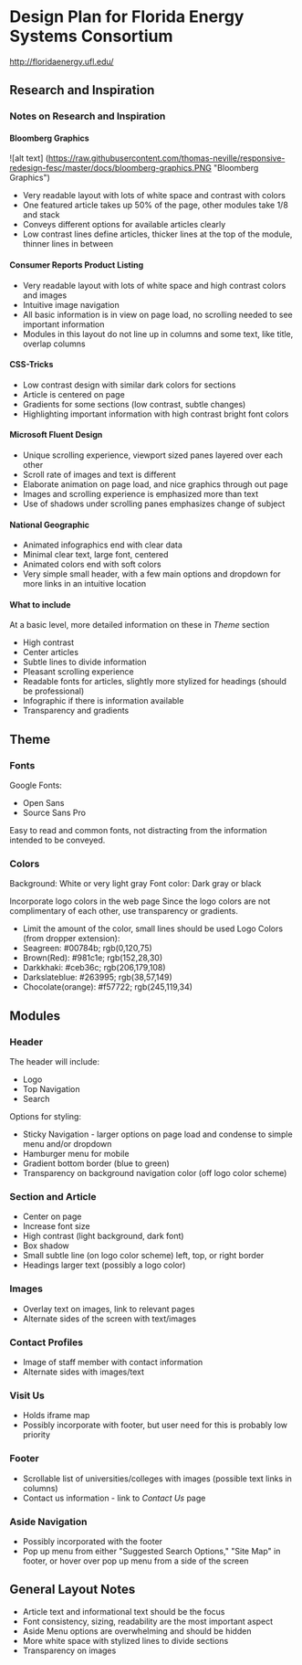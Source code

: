 # Design Plan for Florida Energy Systems Consortium
<http://floridaenergy.ufl.edu/>

## Research and Inspiration

### Notes on Research and Inspiration
#### Bloomberg Graphics
![alt text]
(https://raw.githubusercontent.com/thomas-neville/responsive-redesign-fesc/master/docs/bloomberg-graphics.PNG "Bloomberg Graphics")
* Very readable layout with lots of white space and contrast with colors
* One featured article takes up 50% of the page, other modules take 1/8 and stack
* Conveys different options for available articles clearly
* Low contrast lines define articles, thicker lines at the top of the module, thinner lines in between

#### Consumer Reports Product Listing
* Very readable layout with lots of white space and high contrast colors and images
* Intuitive image navigation
* All basic information is in view on page load, no scrolling needed to see important information
* Modules in this layout do not line up in columns and some text, like title, overlap columns

#### CSS-Tricks
* Low contrast design with similar dark colors for sections
* Article is centered on page
* Gradients for some sections (low contrast, subtle changes)
* Highlighting important information with high contrast bright font colors

#### Microsoft Fluent Design
* Unique scrolling experience, viewport sized panes layered over each other
* Scroll rate of images and text is different
* Elaborate animation on page load, and nice graphics through out page
* Images and scrolling experience is emphasized more than text
* Use of shadows under scrolling panes emphasizes change of subject

#### National Geographic
* Animated infographics end with clear data
* Minimal clear text, large font, centered
* Animated colors end with soft colors
* Very simple small header, with a few main options and dropdown for more links in an intuitive location

#### What to include 
At a basic level, more detailed information on these in *Theme* section
* High contrast
* Center articles
* Subtle lines to divide information
* Pleasant scrolling experience
* Readable fonts for articles, slightly more stylized for headings (should be professional)
* Infographic if there is information available
* Transparency and gradients 

## Theme
### Fonts
Google Fonts:
* Open Sans
* Source Sans Pro

Easy to read and common fonts, not distracting from the information intended to be conveyed.

### Colors
Background: White or very light gray
Font color: Dark gray or black

Incorporate logo colors in the web page
Since the logo colors are not complimentary of each other, use transparency or gradients. 
* Limit the amount of the color, small lines should be used
Logo Colors (from dropper extension):
* Seagreen: #00784b; rgb(0,120,75)
* Brown(Red): #981c1e; rgb(152,28,30)
* Darkkhaki: #ceb36c; rgb(206,179,108)
* Darkslateblue: #263995; rgb(38,57,149)
* Chocolate(orange): #f57722; rgb(245,119,34)

## Modules
### Header
The header will include:
* Logo
* Top Navigation
* Search

Options for styling:
* Sticky Navigation - larger options on page load and condense to simple menu and/or dropdown
* Hamburger menu for mobile
* Gradient bottom border (blue to green)
* Transparency on background navigation color (off logo color scheme)

### Section and Article
* Center on page
* Increase font size
* High contrast (light background, dark font)
* Box shadow
* Small subtle line (on logo color scheme) left, top, or right border
* Headings larger text (possibly a logo color)

### Images
* Overlay text on images, link to relevant pages
* Alternate sides of the screen with text/images

### Contact Profiles
* Image of staff member with contact information
* Alternate sides with images/text

### Visit Us
* Holds iframe map
* Possibly incorporate with footer, but user need for this is probably low priority

### Footer
* Scrollable list of universities/colleges with images (possible text links in columns)
* Contact us information - link to *Contact Us* page

### Aside Navigation
* Possibly incorporated with the footer
* Pop up menu from either "Suggested Search Options," "Site Map" in footer, or hover over pop up menu from a side of the screen

## General Layout Notes
* Article text and informational text should be the focus
* Font consistency, sizing, readability are the most important aspect
* Aside Menu options are overwhelming and should be hidden
* More white space with stylized lines to divide sections
* Transparency on images



